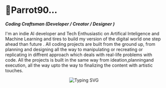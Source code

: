 # 🦜Parrot90...

***Coding Craftsman (Developer / Creator / Designer )***

I'm an indie AI developer and Tech Enthusiastic on Artifical Inteligence and Machine Learning and tires to build my version of the digital world one step ahead than future . All coding projects are built from the ground up, from planning and designing all the way to manipulating or recreating or replicating in diffrent approach which deals with real-life problems with code. All the projects is built in the same way from ideation,planningand execution, all the way upto the way to finalizing the content with artistic touches. 

<p align="center">
  <!-- Typing SVG by DenverCoder1 - https://github.com/DenverCoder1/readme-typing-svg -->
<img src="https://readme-typing-svg.demolab.com?font=Fira+Code&pause=1000&random=false&width=435&lines=Always+Learning+New+Stuffs+%F0%9F%A4%96;AI+and+ML+Enthusiastic+%F0%9F%98%8E;Full+Stack+Python+Devloper+%F0%9F%90%8D;Full+Stack+Web+Devloper+%F0%9F%91%8C;Research+On+LLM+And+Image+Generation+%F0%9F%94%8E" alt="Typing SVG" /></a>
</p>



<!--
**Parrot90/Parrot90** is a ✨ _special_ ✨ repository because its `README.md` (this file) appears on your GitHub profile.

Here are some ideas to get you started:

- 🔭 I’m currently working on ...
- 🌱 I’m currently learning ...
- 👯 I’m looking to collaborate on ...
- 🤔 I’m looking for help with ...
- 💬 Ask me about ...
- 📫 How to reach me: ...
- 😄 Pronouns: ...
- ⚡ Fun fact: ...
-->
